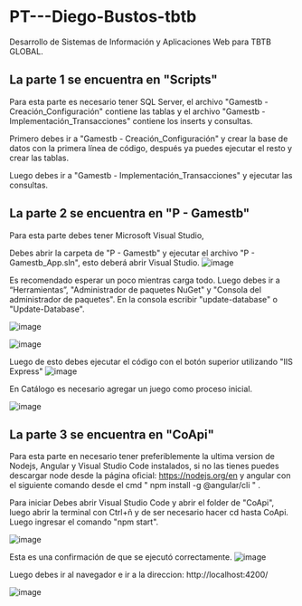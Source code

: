 # PT---Diego-Bustos-tbtb
Desarrollo de Sistemas de Información y Aplicaciones Web para TBTB GLOBAL.


## La parte 1 se encuentra en "Scripts"
Para esta parte es necesario tener SQL Server, el archivo "Gamestb - Creación_Configuración" contiene las tablas y el archivo "Gamestb - Implementación_Transacciones" contiene los inserts y consultas.

Primero debes ir a "Gamestb - Creación_Configuración" y crear la base de datos con la primera línea de código, después ya puedes ejecutar el resto y crear las tablas.

Luego debes ir a "Gamestb - Implementación_Transacciones" y ejecutar las consultas.

## La parte 2 se encuentra en "P - Gamestb"
Para esta parte debes tener Microsoft Visual Studio, 

Debes abrir la carpeta de "P - Gamestb" y ejecutar el archivo "P - Gamestb_App.sln", esto deberá abrir Visual Studio. ![image](https://github.com/user-attachments/assets/9d9502e9-f104-4a3d-b184-20b5717a4dd4)

Es recomendado esperar un poco mientras carga todo. Luego debes ir a “Herramientas”, "Administrador de paquetes NuGet" y "Consola del administrador de paquetes". En la consola escribir "update-database" o "Update-Database".

![image](https://github.com/user-attachments/assets/f852d192-b2cb-4880-8a95-daac03d1eacf)

![image](https://github.com/user-attachments/assets/e5cd242c-69f2-4b8a-9909-dd228cc81460)

Luego de esto debes ejecutar el código con el botón superior utilizando "IIS Express"
![image](https://github.com/user-attachments/assets/7006dfcd-83fe-463f-a7ad-89068b9b4140)

En Catálogo es necesario agregar un juego como proceso inicial.

![image](https://github.com/user-attachments/assets/436e0572-655b-41f5-b88e-319ed501baf4)


## La parte 3 se encuentra en "CoApi"
Para esta parte en necesario tener preferiblemente la ultima version de Nodejs, Angular y Visual Studio Code instalados, si no las tienes puedes descargar node desde la página oficial: https://nodejs.org/en  y angular con el siguiente comando desde el cmd " npm install -g @angular/cli " .
 
Para iniciar Debes abrir Visual Studio Code y abrir el folder de "CoApi", luego abrir la terminal con Ctrl+ñ y de ser necesario hacer cd hasta CoApi. Luego ingresar el comando "npm start".

![image](https://github.com/user-attachments/assets/da39952d-71dc-4886-bbdc-a9209c573e10)

Esta es una confirmación de que se ejecutó correctamente.
![image](https://github.com/user-attachments/assets/27d20dfc-6607-48c5-a7da-12ae25a42f5c)

 Luego debes ir al navegador e ir a la direccion: http://localhost:4200/   

 ![image](https://github.com/user-attachments/assets/8eefa503-383c-4150-b4eb-116c00e393ce)
